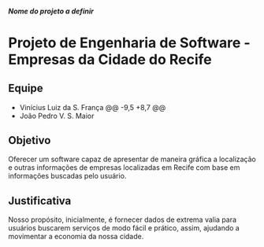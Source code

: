 ##### *Nome do projeto a definir*
# Projeto de Engenharia de Software - Empresas da Cidade do Recife

## Equipe
- Vinícius Luiz da S. França
@@ -9,5 +8,7 @@
- João Pedro V. S. Maior

## Objetivo
Oferecer um software capaz de apresentar de maneira gráfica a localização e outras informações de empresas localizadas em Recife com base em informações buscadas pelo usuário.

## Justificativa
Nosso propósito, inicialmente, é fornecer dados de extrema valia para usuários buscarem serviços de modo fácil e prático, assim, ajudando a movimentar a economia da nossa cidade.
